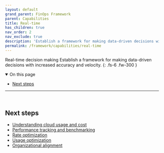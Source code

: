 ```yaml
---
layout: default
grand_parent: FinOps Framework
parent: Capabilities
title: Real-time
has_children: true
nav_order: 2
nav_exclude: true
description: 'Establish a framework for making data-driven decisions with increased accuracy and velocity.'
permalink: /framework/capabilities/real-time
---
```


<span class="fs-9 d-block mb-4">Real-time decision making</span>
Establish a framework for making data-driven decisions with increased accuracy and velocity.
{: .fs-6 .fw-300 }

<details open markdown="1">
   <summary class="fs-2 text-uppercase">On this page</summary>

- [Next steps](#next-steps)

</details>

---

<br>

## Next steps

- [Understanding cloud usage and cost](../quantify/README.md)
- [Performance tracking and benchmarking](../quantify/README.md)
- [Rate optimization](../optimize/rate-optimization.md)
- [Usage optimization](../optimize/usage-optimization.md)
- [Organizational alignment](../manage/README.md)

<br>
